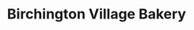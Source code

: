 ---
title: "Birchington Village Bakery"
url: /birchington/birchington-village-bakery/
shop: Bäckerei
---